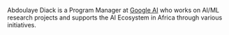 Abdoulaye Diack is a Program Manager at [Google AI](https://ai.google/) who works on AI/ML research projects and supports the AI Ecosystem in Africa through various initiatives. 




